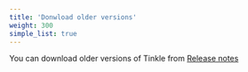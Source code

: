 ```yaml
---
title: 'Donwload older versions'
weight: 300
simple_list: true
---
```


You can download older versions of Tinkle from [Release notes](/docs/releasenotes/)
